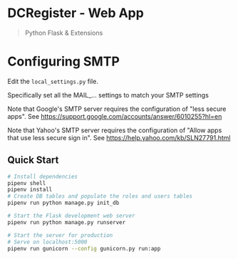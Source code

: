 # DCRegister - Web App
> Python Flask & Extensions


# Configuring SMTP

Edit the `local_settings.py` file.

Specifically set all the MAIL_... settings to match your SMTP settings

Note that Google's SMTP server requires the configuration of "less secure apps".
See https://support.google.com/accounts/answer/6010255?hl=en

Note that Yahoo's SMTP server requires the configuration of "Allow apps that use less secure sign in".
See https://help.yahoo.com/kb/SLN27791.html


## Quick Start

```bash
# Install dependencies
pipenv shell
pipenv install
# Create DB tables and populate the roles and users tables
pipenv run python manage.py init_db

# Start the Flask development web server
pipenv run python manage.py runserver

# Start the server for production
# Serve on localhost:5000
pipenv run gunicorn --config gunicorn.py run:app
```